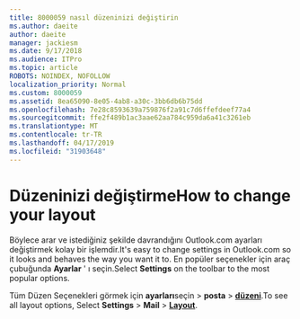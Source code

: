 ```yaml
---
title: 8000059 nasıl düzeninizi değiştirin
ms.author: daeite
author: daeite
manager: jackiesm
ms.date: 9/17/2018
ms.audience: ITPro
ms.topic: article
ROBOTS: NOINDEX, NOFOLLOW
localization_priority: Normal
ms.custom: 8000059
ms.assetid: 8ea65090-8e05-4ab8-a30c-3bb6db6b75dd
ms.openlocfilehash: 7e28c8593639a759876f2a91c7d6ffefdeef77a4
ms.sourcegitcommit: ffe2f489b1ac3aae62aa784c959da6a41c3261eb
ms.translationtype: MT
ms.contentlocale: tr-TR
ms.lasthandoff: 04/17/2019
ms.locfileid: "31903648"
---
```

# <a name="how-to-change-your-layout"></a><span data-ttu-id="3668b-102">Düzeninizi değiştirme</span><span class="sxs-lookup"><span data-stu-id="3668b-102">How to change your layout</span></span>

<span data-ttu-id="3668b-103">Böylece arar ve istediğiniz şekilde davrandığını Outlook.com ayarları değiştirmek kolay bir işlemdir.</span><span class="sxs-lookup"><span data-stu-id="3668b-103">It's easy to change settings in Outlook.com so it looks and behaves the way you want it to.</span></span> <span data-ttu-id="3668b-104">En popüler seçenekler için araç çubuğunda **Ayarlar** ' ı seçin.</span><span class="sxs-lookup"><span data-stu-id="3668b-104">Select **Settings** on the toolbar to the most popular options.</span></span> 

<span data-ttu-id="3668b-105">Tüm Düzen Seçenekleri görmek için **ayarları**seçin > **posta** > [**düzeni**](https://outlook.live.com/mail/options/mail/layout).</span><span class="sxs-lookup"><span data-stu-id="3668b-105">To see all layout options, Select **Settings** > **Mail** > [**Layout**](https://outlook.live.com/mail/options/mail/layout).</span></span> 
  

